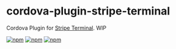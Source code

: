 # cordova-plugin-stripe-terminal

Cordova Plugin for [Stripe Terminal](https://stripe.com/terminal). WIP

[![npm](https://img.shields.io/npm/l/cordova-plugin-stripe-terminal.svg)](https://www.npmjs.com/package/cordova-plugin-stripe-terminal/)
[![npm](https://img.shields.io/npm/dt/cordova-plugin-stripe-terminal.svg)](https://www.npmjs.com/package/cordova-plugin-stripe-terminal)
[![npm](https://img.shields.io/npm/dm/cordova-plugin-stripe-terminal.svg)](https://www.npmjs.com/package/cordova-plugin-stripe-terminal)
